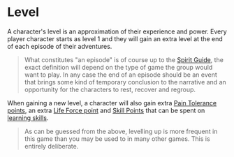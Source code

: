 # Level

A character's level is an approximation of their experience and power. Every player character starts as level 1 and they will gain an extra level at the end of each episode of their adventures.

> [note]: #
What constitutes "an episode" is of course up to the [Spirit Guide](world:concepts:spirit_guide), the exact definition will depend on the type of game the group would want to play. In any case the end of an episode should be an event that brings some kind of temporary conclusion to the narrative and an opportunity for the characters to rest, recover and regroup.

When gaining a new level, a character will also gain extra [Pain Tolerance points](character:fp), an extra [Life Force point](character:ep) and [Skill Points](character:kp) that can be spent on [learning skills](rule:learning_skills).

> [note]: #
As can be guessed from the above, levelling up is more frequent in this game than you may be used to in many other games. This is entirely deliberate.
